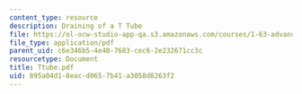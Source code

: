 ```yaml
---
content_type: resource
description: Draining of a T Tube
file: https://ol-ocw-studio-app-qa.s3.amazonaws.com/courses/1-63-advanced-fluid-dynamics-of-the-environment-fall-2002/895a04d18eacd0657b41a3058d8263f2_Ttube.pdf
file_type: application/pdf
parent_uid: c6e346b5-4e40-7683-cec6-2e232671cc3c
resourcetype: Document
title: Ttube.pdf
uid: 895a04d1-8eac-d065-7b41-a3058d8263f2
---
```

